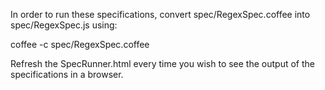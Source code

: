 In order to run these specifications, convert spec/RegexSpec.coffee into spec/RegexSpec.js using:

  coffee -c spec/RegexSpec.coffee

Refresh the SpecRunner.html every time you wish to see the output of the specifications in a browser.
